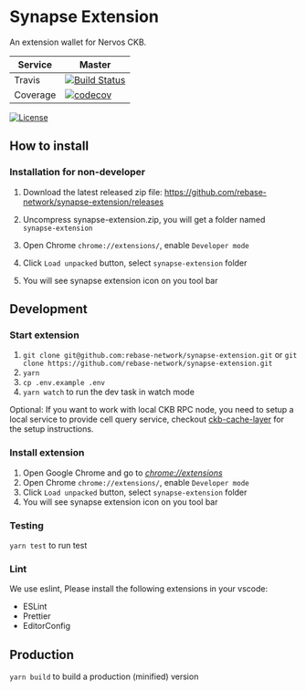 # Synapse Extension

An extension wallet for Nervos CKB.

| Service  | Master                                                                                                                                                     |
| -------- | ---------------------------------------------------------------------------------------------------------------------------------------------------------- |
| Travis   | [![Build Status](https://travis-ci.com/rebase-network/synapse-extension.svg?branch=master)](https://travis-ci.com/rebase-network/synapse-extension)        |
| Coverage | [![codecov](https://codecov.io/gh/rebase-network/synapse-extension/branch/master/graph/badge.svg)](https://codecov.io/gh/rebase-network/synapse-extension) |

[![License](https://img.shields.io/github/license/rebase-network/synapse-extension)](./LICENSE)


## How to install

### Installation for non-developer

1. Download the latest released zip file: https://github.com/rebase-network/synapse-extension/releases

2. Uncompress synapse-extension.zip, you will get a folder named `synapse-extension`

3. Open Chrome `chrome://extensions/`, enable `Developer mode`

4. Click `Load unpacked` button, select `synapse-extension` folder

5. You will see synapse extension icon on you tool bar

## Development
### Start extension
1. `git clone git@github.com:rebase-network/synapse-extension.git`
   or
   `git clone https://github.com/rebase-network/synapse-extension.git`
2. `yarn`
3. `cp .env.example .env`
4. `yarn watch` to run the dev task in watch mode

Optional: If you want to work with local CKB RPC node, you need to setup a local service to provide cell query service, checkout [ckb-cache-layer](https://github.com/rebase-network/ckb-cache-layer/blob/master/README.md) for the setup instructions.

### Install extension

1. Open Google Chrome and go to [_chrome://extensions_](chrome://extensions)
2. Open Chrome `chrome://extensions/`, enable `Developer mode`
3. Click `Load unpacked` button, select `synapse-extension` folder
4. You will see synapse extension icon on you tool bar

### Testing
`yarn test` to run test

### Lint

We use eslint, Please install the following extensions in your vscode:

- ESLint
- Prettier
- EditorConfig

## Production

`yarn build` to build a production (minified) version

